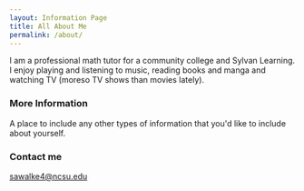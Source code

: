 ```yaml
---
layout: Information Page
title: All About Me
permalink: /about/
---
```


I am a professional math tutor for a community college and Sylvan Learning. I enjoy playing and listening to music, reading books and manga and watching TV (moreso TV shows than movies lately).

### More Information

A place to include any other types of information that you'd like to include about yourself.

### Contact me


[sawalke4@ncsu.edu](mailto:sawalke4@ncsu.edu)
